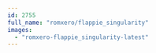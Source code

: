 ```yaml
---
id: 2755
full_name: "romxero/flappie_singularity"
images: 
  - "romxero-flappie_singularity-latest"
---
```

